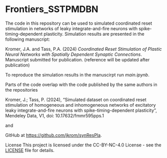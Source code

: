 # Frontiers_SSTPMDBN

The code in this repository can be used to simulated coordinated reset stimulation in networks of leaky integrate-and-fire neurons with spike-timing-dependent plasticity. Simulation results are presented in the following manuscript:

Kromer, J.A. and Tass, P.A. (2024) _Coordinated Reset Stimulation of Plastic
Neural Networks with Spatially Dependent Synaptic Connections_. Manuscript submitted for publication.
(reference will be updated after publication)

To reproduce the simulation results in the manuscirpt run _main.ipynb_.

Parts of the code overlap with the code published by the same authors in the repositories

Kromer, J.; Tass, P. (2024), “Simulated dataset on coordinated reset stimulation of homogeneous and inhomogeneous networks of excitatory leaky integrate-and-fire neurons with spike-timing-dependent plasticity”, Mendeley Data, V1, doi: 10.17632/fmmr595pps.1

and

GitHub at https://github.com/jkrom/synResPla.

License
This project is licensed under the CC-BY-NC-4.0 License - see the [LICENSE](https://github.com/jkrom/Frontiers_SSTPMDBN/blob/main/LICENSE.txt) file for details.

